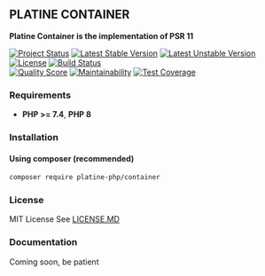 ## PLATINE CONTAINER
**Platine Container is the implementation of PSR 11**

[![Project Status](http://opensource.box.com/badges/active.svg)](http://opensource.box.com/badges)
[![Latest Stable Version](https://poser.pugx.org/platine-php/container/v)](https://packagist.org/packages/platine-php/container)
[![Latest Unstable Version](https://poser.pugx.org/platine-php/container/v/unstable)](https://packagist.org/packages/platine-php/container)
[![License](https://poser.pugx.org/platine-php/container/license)](https://packagist.org/packages/platine-php/container)
[![Build Status](https://img.shields.io/travis/platine-php/container/develop.svg?style=flat-square)](https://travis-ci.com/platine-php/container)  
[![Quality Score](https://img.shields.io/scrutinizer/g/platine-php/container.svg?style=flat-square)](https://scrutinizer-ci.com/g/platine-php/container)
[![Maintainability](https://api.codeclimate.com/v1/badges/22b42aec3f094dda6772/maintainability)](https://codeclimate.com/github/platine-php/container/maintainability)
[![Test Coverage](https://api.codeclimate.com/v1/badges/22b42aec3f094dda6772/test_coverage)](https://codeclimate.com/github/platine-php/container/test_coverage)

### Requirements 
- **PHP >= 7.4**, **PHP 8** 

### Installation
#### Using composer (recommended)
```bash
composer require platine-php/container
```


### License
MIT License See [LICENSE.MD](LICENSE.MD)

### Documentation 
Coming soon, be patient
